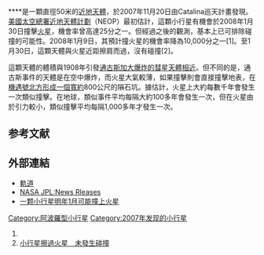 ****是一顆直徑50米的[近地天體](../Page/近地天體.md "wikilink")，於2007年11月20日由Catalina巡天計畫發現。[美國太空總署近地天體計劃](../Page/美國太空總署.md "wikilink")（NEOP）最初估計，這顆小行星有機會於2008年1月30日撞擊[火星](../Page/火星.md "wikilink")，機會率曾高達25分之一。但經過之後的觀測，基本上已可排除碰撞的可能性。2008年1月9日，其預計撞火星的機會率降為10,000分之一\[1\]。至1月30日，這顆天體與火星近距擦肩而過，沒有碰撞\[2\]。

這顆天體的體積與1908年引發[通古斯加大爆炸的](../Page/通古斯加大爆炸.md "wikilink")[彗星天體相近](../Page/彗星.md "wikilink")。但不同的是，通古斯事件的天體是在空中爆炸，而火星大氣較薄，如果撞擊則會直接撞擊地表，在[機遇號北方形成一個寬約](../Page/機遇號.md "wikilink")800公尺的隕石坑。據估計，火星上大約每數千年會發生一次類似撞擊。在地球，類似事件平均每隔大約100多年會發生一次，但在火星由於引力較小，類似撞擊平均每隔1,000多年才發生一次。

## 参考文献

## 外部連結

  - [軌道](http://ssd.jpl.nasa.gov/sbdb.cgi?sstr=2007WD5;orb=1)
  - [NASA JPL:News
    Rleases](http://www.jpl.nasa.gov/news/news.cfm?release=2007-152)
  - [一颗小行星明年1月可能撞上火星](http://news.xinhuanet.com/newscenter/2007-12/22/content_7293860.htm)

[Category:阿波羅型小行星](https://zh.wikipedia.org/wiki/Category:阿波羅型小行星 "wikilink")
[Category:2007年发现的小行星](https://zh.wikipedia.org/wiki/Category:2007年发现的小行星 "wikilink")

1.
2.  [小行星擦過火星　未發生碰撞](http://www.chinareviewnews.com/doc/1005/5/9/9/100559945.html?coluid=61&kindid=1290&docid=100559945&mdate=0131163522)